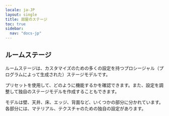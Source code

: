 ```yaml
---
locale: ja-JP
layout: single
title: 部屋のステージ
toc: true
sidebar:
  nav: "docs-jp"
---
```

## ルームステージ

ルームステージは、カスタマイズのための多くの設定を持つプロシージャル（プログラムによって生成された）ステージモデルです。

プリセットを使用して、どのように機能するかを確認できます。また、設定を調整して独自のステージモデルを作成することもできます。

モデルは壁、天井、床、エッジ、背面など、いくつかの部分に分かれています。各部分には、マテリアル、テクスチャのための独自の設定があります。